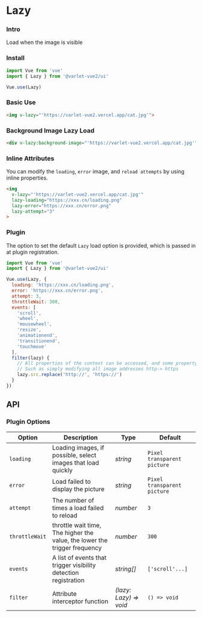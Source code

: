 # Lazy

### Intro

Load when the image is visible

### Install

```js
import Vue from 'vue'
import { Lazy } from '@varlet-vue2/ui'

Vue.use(Lazy)
```

### Basic Use

```html
<img v-lazy="'https://varlet-vue2.vercel.app/cat.jpg'">
```

### Background Image Lazy Load
```html
<div v-lazy:background-image="'https://varlet-vue2.vercel.app/cat.jpg'"></div>
```

### Inline Attributes
You can modify the `loading`, `error` image, and `reload attempts` by using inline properties.

```html
<img 
  v-lazy="'https://varlet-vue2.vercel.app/cat.jpg'"
  lazy-loading="https://xxx.cn/loading.png"
  lazy-error="https://xxx.cn/error.png"
  lazy-attempt="3"
>
```

### Plugin

The option to set the default `Lazy` load option is provided, which is passed in at plugin registration.

```js
import Vue from 'vue'
import { Lazy } from '@varlet-vue2/ui'

Vue.use(Lazy, {
  loading: 'https://xxx.cn/loading.png',
  error: 'https://xxx.cn/error.png',
  attempt: 3,
  throttleWait: 300,
  events: [
    'scroll', 
    'wheel', 
    'mousewheel', 
    'resize',
    'animationend',
    'transitionend', 
    'touchmove'
  ],
  filter(lazy) {
    // All properties of the context can be accessed, and some property interceptions can be performed.
    // Such as simply modifying all image addresses http-> https
    lazy.src.replace('http://', 'https://')
  }
})
```

## API

### Plugin Options

| Option | Description | Type | Default | 
| --- | --- | --- | --- | 
| `loading` | Loading images, if possible, select images that load quickly | _string_ | `Pixel transparent picture` |
| `error` | Load failed to display the picture | _string_ | `Pixel transparent picture` |
| `attempt` | The number of times a load failed to reload | _number_ | `3` |  
| `throttleWait` | throttle wait time, The higher the value, the lower the trigger frequency | _number_ | `300` |
| `events` | A list of events that trigger visibility detection registration | _string[]_ | `['scroll'...]` |
| `filter` | Attribute interceptor function | _(lazy: Lazy) => void_ | `() => void` |